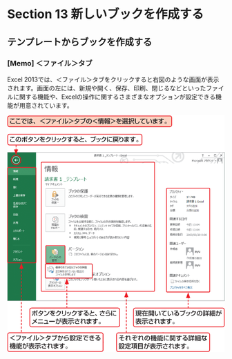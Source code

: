 # Section 13 新しいブックを作成する

## テンプレートからブックを作成する

### [Memo] ＜ファイル＞タブ

Excel 2013では、＜ファイル＞タブをクリックすると右図のような画面が表示されます。画面の左には、新規や開く、保存、印刷、閉じるなどといったファイルに関する機能や、Excelの操作に関するさまざまなオプションが設定できる機能が用意されています。

![](008.png)
